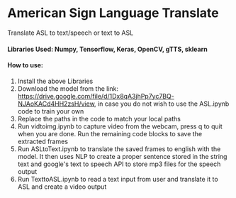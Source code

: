 # American Sign Language Translate
Translate ASL to text/speech or text to ASL

#### Libraries Used: Numpy, Tensorflow, Keras, OpenCV, gTTS, sklearn

#### How to use:
1. Install the above Libraries
2. Download the model from the link: https://drive.google.com/file/d/1Dx8qA3jhPp7yc7BQ-NJAoKACd4HH2zsH/view, in case you do not wish to use the ASL.ipynb code to train your own
3. Replace the paths in the code to match your local paths
4. Run vidtoimg.ipynb to capture video from the webcam, press q to quit when you are done. Run the remaining code blocks to save the extracted frames
5. Run ASLtoText.ipynb to translate the saved frames to english with the model. It then uses NLP to create a proper sentence stored in the string text and google's text to speech API to store mp3 files for the speech output
6. Run TexttoASL.ipynb to read a text input from user and translate it to ASL and create a video output
